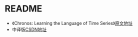 # README

- 《Chronos: Learning the Language of Time Series》[原文地址](https://arxiv.org/abs/2403.07815v1)
- 中译版[CSDN地址]()